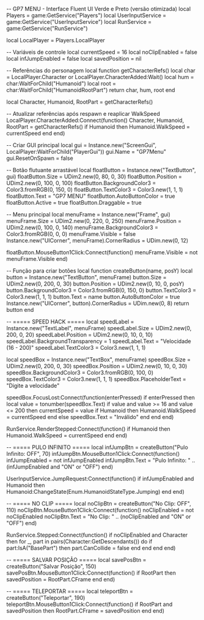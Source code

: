 -- GP7 MENU - Interface Fluent UI Verde e Preto (versão otimizada)
local Players = game:GetService("Players")
local UserInputService = game:GetService("UserInputService")
local RunService = game:GetService("RunService")

local LocalPlayer = Players.LocalPlayer

-- Variáveis de controle
local currentSpeed = 16
local noClipEnabled = false
local infJumpEnabled = false
local savedPosition = nil

-- Referências do personagem
local function getCharacterRefs()
    local char = LocalPlayer.Character or LocalPlayer.CharacterAdded:Wait()
    local hum = char:WaitForChild("Humanoid")
    local root = char:WaitForChild("HumanoidRootPart")
    return char, hum, root
end

local Character, Humanoid, RootPart = getCharacterRefs()

-- Atualizar referências após respawn e reaplicar WalkSpeed
LocalPlayer.CharacterAdded:Connect(function()
    Character, Humanoid, RootPart = getCharacterRefs()
    if Humanoid then
        Humanoid.WalkSpeed = currentSpeed
    end
end)

-- Criar GUI principal
local gui = Instance.new("ScreenGui", LocalPlayer:WaitForChild("PlayerGui"))
gui.Name = "GP7Menu"
gui.ResetOnSpawn = false

-- Botão flutuante arrastável
local floatButton = Instance.new("TextButton", gui)
floatButton.Size = UDim2.new(0, 80, 0, 30)
floatButton.Position = UDim2.new(0, 100, 0, 100)
floatButton.BackgroundColor3 = Color3.fromRGB(0, 150, 0)
floatButton.TextColor3 = Color3.new(1, 1, 1)
floatButton.Text = "GP7 MENU"
floatButton.AutoButtonColor = true
floatButton.Active = true
floatButton.Draggable = true

-- Menu principal
local menuFrame = Instance.new("Frame", gui)
menuFrame.Size = UDim2.new(0, 220, 0, 250)
menuFrame.Position = UDim2.new(0, 100, 0, 140)
menuFrame.BackgroundColor3 = Color3.fromRGB(0, 0, 0)
menuFrame.Visible = false
Instance.new("UICorner", menuFrame).CornerRadius = UDim.new(0, 12)

floatButton.MouseButton1Click:Connect(function()
    menuFrame.Visible = not menuFrame.Visible
end)

-- Função para criar botões
local function createButton(name, posY)
    local button = Instance.new("TextButton", menuFrame)
    button.Size = UDim2.new(0, 200, 0, 30)
    button.Position = UDim2.new(0, 10, 0, posY)
    button.BackgroundColor3 = Color3.fromRGB(0, 150, 0)
    button.TextColor3 = Color3.new(1, 1, 1)
    button.Text = name
    button.AutoButtonColor = true
    Instance.new("UICorner", button).CornerRadius = UDim.new(0, 8)
    return button
end

-- ===== SPEED HACK =====
local speedLabel = Instance.new("TextLabel", menuFrame)
speedLabel.Size = UDim2.new(0, 200, 0, 20)
speedLabel.Position = UDim2.new(0, 10, 0, 10)
speedLabel.BackgroundTransparency = 1
speedLabel.Text = "Velocidade (16 - 200)"
speedLabel.TextColor3 = Color3.new(1, 1, 1)

local speedBox = Instance.new("TextBox", menuFrame)
speedBox.Size = UDim2.new(0, 200, 0, 30)
speedBox.Position = UDim2.new(0, 10, 0, 30)
speedBox.BackgroundColor3 = Color3.fromRGB(0, 100, 0)
speedBox.TextColor3 = Color3.new(1, 1, 1)
speedBox.PlaceholderText = "Digite a velocidade"

speedBox.FocusLost:Connect(function(enterPressed)
    if enterPressed then
        local value = tonumber(speedBox.Text)
        if value and value >= 16 and value <= 200 then
            currentSpeed = value
            if Humanoid then Humanoid.WalkSpeed = currentSpeed end
        else
            speedBox.Text = "Inválido"
        end
    end
end)

RunService.RenderStepped:Connect(function()
    if Humanoid then Humanoid.WalkSpeed = currentSpeed end
end)

-- ===== PULO INFINITO =====
local infJumpBtn = createButton("Pulo Infinito: OFF", 70)
infJumpBtn.MouseButton1Click:Connect(function()
    infJumpEnabled = not infJumpEnabled
    infJumpBtn.Text = "Pulo Infinito: " .. (infJumpEnabled and "ON" or "OFF")
end)

UserInputService.JumpRequest:Connect(function()
    if infJumpEnabled and Humanoid then
        Humanoid:ChangeState(Enum.HumanoidStateType.Jumping)
    end
end)

-- ===== NO CLIP =====
local noClipBtn = createButton("No Clip: OFF", 110)
noClipBtn.MouseButton1Click:Connect(function()
    noClipEnabled = not noClipEnabled
    noClipBtn.Text = "No Clip: " .. (noClipEnabled and "ON" or "OFF")
end)

RunService.Stepped:Connect(function()
    if noClipEnabled and Character then
        for _, part in pairs(Character:GetDescendants()) do
            if part:IsA("BasePart") then
                part.CanCollide = false
            end
        end
    end
end)

-- ===== SALVAR POSIÇÃO =====
local savePosBtn = createButton("Salvar Posição", 150)
savePosBtn.MouseButton1Click:Connect(function()
    if RootPart then savedPosition = RootPart.CFrame end
end)

-- ===== TELEPORTAR =====
local teleportBtn = createButton("Teleportar", 190)
teleportBtn.MouseButton1Click:Connect(function()
    if RootPart and savedPosition then
        RootPart.CFrame = savedPosition
    end
end)
